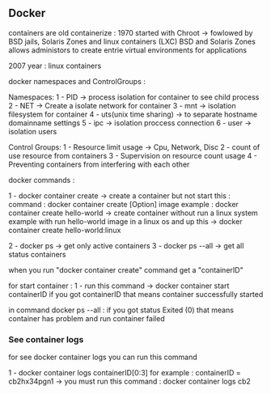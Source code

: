 ## Docker
containers are old
containerize : 1970 started with Chroot -> fowlowed by BSD jails, Solaris Zones and linux containers (LXC)
BSD and Solaris Zones allows administors to create entrie virtual environments for applications

2007 year : linux containers

docker namespaces and ControlGroups : 

Namespaces:
1 - PID -> process isolation for container to see child process
2 - NET -> Create a isolate network for container
3 - mnt -> isolation filesystem for container
4 - uts(unix time sharing) -> to separate hostname domainname settings
5 - ipc -> isolation proccess connection 
6 - user -> isolation users

Control Groups:
1 - Resource limit usage -> Cpu, Network, Disc
2 - count of use resource from  containers
3 - Supervision on resource count usage
4 - Preventing containers from interfering with each other

docker commands :

1 - docker container create -> create a container but not start this : 
	command : docker container create [Option] image
	example : docker container create hello-world -> create container without run a linux system
	example with run hello-world image in a linux os and up this -> docker container create hello-world:linux

2 - docker ps -> get only active containers
3 - docker ps --all -> get all status containers

when you run "docker container create" command get a "containerID"

for start container :
1 - run this command -> docker container start containerID
if you got containerID that means container successfully started

in command docker ps --all : 
if you got status Exited (0) that means container has problem and run container failed

### See container logs

for see docker container logs you can run this command

1 - docker container logs containerID[0:3]
for example : containerID = cb2hx34pgn1 -> you must run this command : 
docker container logs cb2